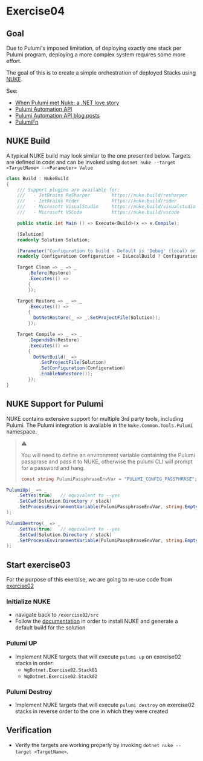 # Exercise04

## Goal

Due to Pulumi's imposed limitation, of deploying exactly one stack per Pulumi program, deploying a more complex system requires some more effort.

The goal of this is to create a simple orchestration of deployed Stacks using [NUKE](https://nuke.build/).

See:
- [When Pulumi met Nuke: a .NET love story](https://www.techwatching.dev/posts/when-pulumi-met-nuke)
- [Pulumi Automation API](https://www.pulumi.com/docs/using-pulumi/automation-api/)
- [Pulumi Automation API blog posts](https://www.pulumi.com/blog/tag/automation-api/)
- [PulumiFn](https://www.pulumi.com/docs/reference/pkg/dotnet/Pulumi.Automation/Pulumi.Automation.PulumiFn.html)

## NUKE Build

A typical NUKE build may look similar to the one presented below. Targets are defined in code and can be invoked using `dotnet nuke --target <TargetName> --<Parameter> Value`

```csharp
class Build : NukeBuild
{
    /// Support plugins are available for:
    ///   - JetBrains ReSharper        https://nuke.build/resharper
    ///   - JetBrains Rider            https://nuke.build/rider
    ///   - Microsoft VisualStudio     https://nuke.build/visualstudio
    ///   - Microsoft VSCode           https://nuke.build/vscode

    public static int Main () => Execute<Build>(x => x.Compile);

    [Solution]
    readonly Solution Solution;

    [Parameter("Configuration to build - Default is 'Debug' (local) or 'Release' (server)")]
    readonly Configuration Configuration = IsLocalBuild ? Configuration.Debug : Configuration.Release;

    Target Clean => _ => _
        .Before(Restore)
        .Executes(() =>
        {
        });

    Target Restore => _ => _
        .Executes(() =>
        {
          DotNetRestore(_ => _.SetProjectFile(Solution));
        });

    Target Compile => _ => _
        .DependsOn(Restore)
        .Executes(() =>
        {
          DotNetBuild(_ => _
            .SetProjectFile(Solution)
            .SetConfiguration(Configuration)
            .EnableNoRestore());
        });
}
```

## NUKE Support for Pulumi

NUKE contains extensive support for multiple 3rd party tools, including Pulumi. The Pulumi integration is available in the `Nuke.Common.Tools.Pulumi` namespace.

> :warning:
>
> You will need to define an environment variable containing the Pulumi passprase and pass it to NUKE, otherwise the pulumi CLI will prompt for a password and hang.
> ```csharp
> const string PulumiPassphraseEnvVar = "PULUMI_CONFIG_PASSPHRASE";
> ```

```csharp
PulumiUp(_ => _
    .SetYes(true)   // equivalent to --yes
    .SetCwd(Solution.Directory / stack)
    .SetProcessEnvironmentVariable(PulumiPassphraseEnvVar, string.Empty)
);
```

```csharp
PulumiDestroy(_ => _
    .SetYes(true)   // equivalent to --yes
    .SetCwd(Solution.Directory / stack)
    .SetProcessEnvironmentVariable(PulumiPassphraseEnvVar, string.Empty)
);
```

## Start exercise03

For the purpose of this exercise, we are going to re-use code from [exercise02](../exercise02/readme.md)

### Initialize NUKE
- navigate back to `/exercise02/src`
- Follow the [documentation](https://nuke.build/docs/introduction/) in order to install NUKE and generate a default build for the solution

### Pulumi UP

- Implement NUKE targets that will execute `pulumi up` on exercise02 stacks in order:
    - `WgDotnet.Exercise02.Stack01`
    - `WgDotnet.Exercise02.Stack02`

### Pulumi Destroy

- Implement NUKE targets that will execute `pulumi destroy` on exercise02 stacks in reverse order to the one in which they were created

## Verification

- Verify the targets are working properly by invoking `dotnet nuke --target <TargetName>`.